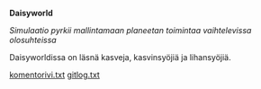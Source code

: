 
**Daisyworld**

*Simulaatio pyrkii mallintamaan planeetan toimintaa vaihtelevissa olosuhteissa*

Daisyworldissa on läsnä kasveja, kasvinsyöjiä ja lihansyöjiä. 


[komentorivi.txt](https://github.com/rasse3/ot-harjoitustyo/blob/master/laskarit/viikko1/komentorivi.txt)
[gitlog.txt](https://github.com/rasse3/ot-harjoitustyo/blob/master/laskarit/viikko1/gitlog.txt)
